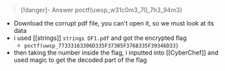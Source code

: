 >[!danger]- Answer
> poctf(uwsp_w31c0m3_70_7h3_94m3}
- Download the corrupt pdf file, you can't open it, so we must look at its data
- i used [[strings]] `strings DF1.pdf` and got the encrypted flag 
	- `poctf(uwsp_77333163306D335F37305F3768335F39346D33}`
- then taking the number inside the flag, i inputted into [[CyberChef]] and used magic to get the decoded part of the flag